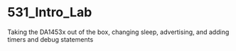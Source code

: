 # 531_Intro_Lab
Taking the DA1453x out of the box, changing sleep, advertising, and adding timers and debug statements
